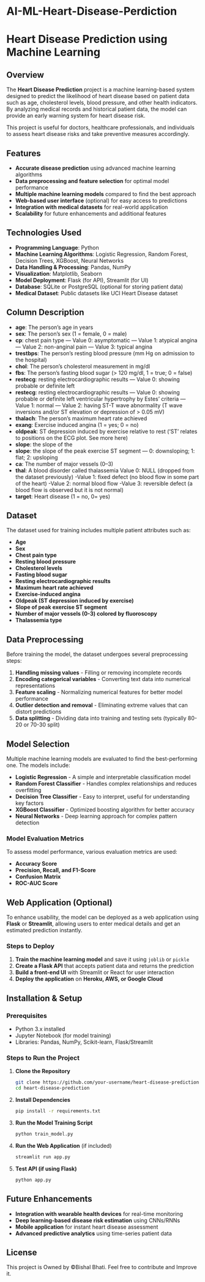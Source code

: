 # AI-ML-Heart-Disease-Perdiction

# Heart Disease Prediction using Machine Learning

## Overview
The **Heart Disease Prediction** project is a machine learning-based system designed to predict the likelihood of heart disease based on patient data such as age, cholesterol levels, blood pressure, and other health indicators. By analyzing medical records and historical patient data, the model can provide an early warning system for heart disease risk.

This project is useful for doctors, healthcare professionals, and individuals to assess heart disease risks and take preventive measures accordingly.

## Features
- **Accurate disease prediction** using advanced machine learning algorithms
- **Data preprocessing and feature selection** for optimal model performance
- **Multiple machine learning models** compared to find the best approach
- **Web-based user interface** (optional) for easy access to predictions
- **Integration with medical datasets** for real-world application
- **Scalability** for future enhancements and additional features

## Technologies Used
- **Programming Language**: Python
- **Machine Learning Algorithms**: Logistic Regression, Random Forest, Decision Trees, XGBoost, Neural Networks
- **Data Handling & Processing**: Pandas, NumPy
- **Visualization**: Matplotlib, Seaborn
- **Model Deployment**: Flask (for API), Streamlit (for UI)
- **Database**: SQLite or PostgreSQL (optional for storing patient data)
- **Medical Dataset**: Public datasets like UCI Heart Disease dataset

## Column Description
- **age**: The person’s age in years
- **sex**: The person’s sex (1 = female, 0 = male)
- **cp**: chest pain type
        — Value 0: asymptomatic
        — Value 1: atypical angina
        — Value 2: non-anginal pain
        — Value 3: typical angina
- **trestbps**: The person’s resting blood pressure (mm Hg on admission to the hospital)
- **chol**: The person’s cholesterol measurement in mg/dl
- **fbs**: The person’s fasting blood sugar (> 120 mg/dl, 1 = true; 0 = false)
- **restecg**: resting electrocardiographic results
        — Value 0: showing probable or definite left
- **restecg**: resting electrocardiographic results
        — Value 0: showing probable or definite left ventricular hypertrophy by Estes’ criteria
        — Value 1: normal
        — Value 2: having ST-T wave abnormality (T wave inversions and/or ST elevation or depression of > 0.05 mV)
- **thalach**: The person’s maximum heart rate achieved
- **exang**: Exercise induced angina (1 = yes; 0 = no)
- **oldpeak**: ST depression induced by exercise relative to rest (‘ST’ relates to positions on the ECG plot. See more here)
- **slope**: the slope of the
- **slope**: the slope of the peak exercise ST segment — 0: downsloping; 1: flat; 2: upsloping
- **ca**: The number of major vessels (0–3)
- **thal**: A blood disorder called thalassemia Value 0: NULL (dropped from the dataset previously)
        -Value 1: fixed defect (no blood flow in some part of the heart)
        -Value 2: normal blood flow
        -Value 3: reversible defect (a blood flow is observed but it is not normal)
- **target**: Heart disease (1 = no, 0= yes)

## Dataset
The dataset used for training includes multiple patient attributes such as:
- **Age**
- **Sex**
- **Chest pain type**
- **Resting blood pressure**
- **Cholesterol levels**
- **Fasting blood sugar**
- **Resting electrocardiographic results**
- **Maximum heart rate achieved**
- **Exercise-induced angina**
- **Oldpeak (ST depression induced by exercise)**
- **Slope of peak exercise ST segment**
- **Number of major vessels (0-3) colored by fluoroscopy**
- **Thalassemia type**

## Data Preprocessing
Before training the model, the dataset undergoes several preprocessing steps:
1. **Handling missing values** - Filling or removing incomplete records
2. **Encoding categorical variables** - Converting text data into numerical representations
3. **Feature scaling** - Normalizing numerical features for better model performance
4. **Outlier detection and removal** - Eliminating extreme values that can distort predictions
5. **Data splitting** - Dividing data into training and testing sets (typically 80-20 or 70-30 split)

## Model Selection
Multiple machine learning models are evaluated to find the best-performing one. The models include:
- **Logistic Regression** - A simple and interpretable classification model
- **Random Forest Classifier** - Handles complex relationships and reduces overfitting
- **Decision Tree Classifier** - Easy to interpret, useful for understanding key factors
- **XGBoost Classifier** - Optimized boosting algorithm for better accuracy
- **Neural Networks** - Deep learning approach for complex pattern detection

### Model Evaluation Metrics
To assess model performance, various evaluation metrics are used:
- **Accuracy Score**
- **Precision, Recall, and F1-Score**
- **Confusion Matrix**
- **ROC-AUC Score**

## Web Application (Optional)
To enhance usability, the model can be deployed as a web application using **Flask** or **Streamlit**, allowing users to enter medical details and get an estimated prediction instantly.

### Steps to Deploy
1. **Train the machine learning model** and save it using `joblib` or `pickle`
2. **Create a Flask API** that accepts patient data and returns the prediction
3. **Build a front-end UI** with Streamlit or React for user interaction
4. **Deploy the application** on **Heroku, AWS, or Google Cloud**

## Installation & Setup
### Prerequisites
- Python 3.x installed
- Jupyter Notebook (for model training)
- Libraries: Pandas, NumPy, Scikit-learn, Flask/Streamlit

### Steps to Run the Project
1. **Clone the Repository**
   ```bash
   git clone https://github.com/your-username/heart-disease-prediction.git
   cd heart-disease-prediction
   ```
2. **Install Dependencies**
   ```bash
   pip install -r requirements.txt
   ```
3. **Run the Model Training Script**
   ```bash
   python train_model.py
   ```
4. **Run the Web Application** (if included)
   ```bash
   streamlit run app.py
   ```
5. **Test API (if using Flask)**
   ```bash
   python app.py
   ```

## Future Enhancements
- **Integration with wearable health devices** for real-time monitoring
- **Deep learning-based disease risk estimation** using CNNs/RNNs
- **Mobile application** for instant heart disease assessment
- **Advanced predictive analytics** using time-series patient data

## License
This project is Owned by ©Bishal Bhati. Feel free to contribute and Improve it.
